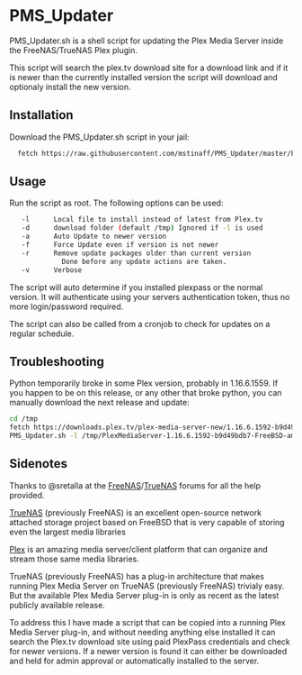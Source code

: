 # PMS_Updater

PMS_Updater.sh is a shell script for updating the Plex Media Server inside the FreeNAS/TrueNAS Plex plugin.

This script will search the plex.tv download site for a download link and if it is newer than the currently installed version the script will download and optionaly install the new version.


## Installation

Download the PMS_Updater.sh script in your jail:

```bash
  fetch https://raw.githubusercontent.com/mstinaff/PMS_Updater/master/PMS_Updater.sh
```
## Usage

Run the script as root. The following options can be used:
```bash
   -l      Local file to install instead of latest from Plex.tv
   -d      download folder (default /tmp) Ignored if -l is used
   -a      Auto Update to newer version
   -f      Force Update even if version is not newer
   -r      Remove update packages older than current version
             Done before any update actions are taken.
   -v      Verbose
```
The script will auto determine if you installed plexpass or the normal version. It will authenticate using your servers authentication token, thus no more login/password required.

The script can also be called from a cronjob to check for updates on a regular schedule.


## Troubleshooting

Python temporarily broke in some Plex version, probably in 1.16.6.1559.
If you happen to be on this release, or any other that broke python, you
can manually download the next release and update:

```bash
cd /tmp
fetch https://downloads.plex.tv/plex-media-server-new/1.16.6.1592-b9d49bdb7/freebsd/PlexMediaServer-1.16.6.1592-b9d49bdb7-FreeBSD-amd64.tar.bz2
PMS_Updater.sh -l /tmp/PlexMediaServer-1.16.6.1592-b9d49bdb7-FreeBSD-amd64.tar.bz2
```

## Sidenotes

Thanks to @sretalla at the [FreeNAS](https://www.truenas.com/community)/[TrueNAS](https://www.truenas.com/community) forums for all the help provided.

[TrueNAS](https://www.truenas.com) (previously FreeNAS) is an excellent open-source network attached storage project based on FreeBSD that is very capable of storing even the largest media libraries

[Plex](https://www.plex.tv) is an amazing media server/client platform that can organize and stream those same media libraries.

TrueNAS (previously FreeNAS) has a plug-in architecture that makes running Plex Media Server on TrueNAS (previously FreeNAS) trivialy easy. But the available Plex Media Server plug-in is only as recent as the latest publicly available release.

To address this I have made a script that can be copied into a running Plex Media Server plug-in, and without needing anything else installed it can search the Plex.tv download site using paid PlexPass credentials and check for newer versions. If a newer version is found it can either be downloaded and held for admin approval or automatically installed to the server.
